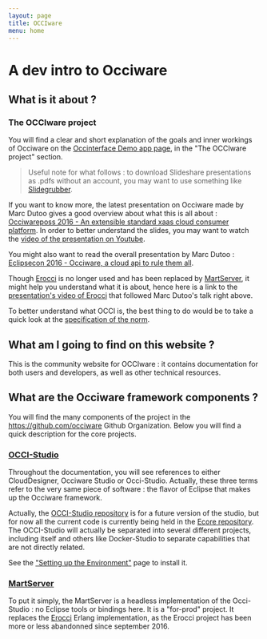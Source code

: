 ```yaml
---
layout: page
title: OCCIware
menu: home
---
```


# A dev intro to Occiware

## What is it about ?

### The OCCIware project

You will find a clear and short explanation of the goals and inner workings of Occiware on the [Occinterface Demo app page](http://occinterface.herokuapp.com/), in the "The OCCIware project" section.

> Useful note for what follows : to download Slideshare presentations as .pdfs without an account, you may want to use something like [Slidegrubber](http://grub.cballenar.me/).

If you want to know more, the latest presentation on Occiware made by Marc Dutoo gives a good overview about what this is all about : [Occiwareposs 2016 - An extensible standard xaas cloud consumer platform](https://fr.slideshare.net/mdutoo/occiwareposs-2016-an-extensible-standard-xaas-cloud-consumer-platform). In order to better understand the slides, you may want to watch the [video of the presentation on Youtube](https://www.youtube.com/watch?v=HuDEbpC0eSw).

You might also want to read the overall presentation by Marc Dutoo : [Eclipsecon 2016 - Occiware, a cloud api to rule them all](https://fr.slideshare.net/mdutoo/eclipsecon-2016-occiware-a-cloud-api-to-rule-them-all).

Though [Erocci](http://erocci.ow2.org/) is no longer used and has been replaced by [MartServer](https://github.com/occiware/MartServer), it might help you understand what it is about, hence here is a link to the [presentation's video of Erocci](https://www.youtube.com/watch?v=cJszIZP7_N8) that followed Marc Dutoo's talk right above.

To better understand what OCCI is, the best thing to do would be to take a quick look at the [specification of the norm](http://occi-wg.org/about/specification/).

## What am I going to find on this website ?

This is the community website for OCCIware : it contains documentation for both users and developers, as well as other technical resources.

## What are the Occiware framework components ?

You will find the many components of the project in the https://github.com/occiware Github Organization. Below you will find a quick description for the core projects.

### [OCCI-Studio](https://github.com/occiware/OCCI-Studio)

Throughout the documentation, you will see references to either CloudDesigner, Occiware Studio or Occi-Studio. Actually, these three terms refer to the very same piece of software : the flavor of Eclipse that makes up the Occiware framework.

Actually, the [OCCI-Studio repository](https://github.com/occiware/OCCI-Studio) is for a future version of the studio, but for now all the current code is currently being held in the [Ecore repository](https://github.com/occiware/ecore). The OCCI-Studio will actually be separated into several different projects, including itself and others like Docker-Studio to separate capabilities that are not directly related.

See the ["Setting up the Environment"](studio-setting-up-the-environment.html)
 page to install it.

### [MartServer](https://github.com/occiware/MartServer)

To put it simply, the MartServer is a headless implementation of the Occi-Studio : no Eclipse tools or bindings here. It is a "for-prod" project. It replaces the [Erocci](https://github.com/erocci/erocci) Erlang implementation, as the Erocci project has been more or less abandonned since september 2016.
